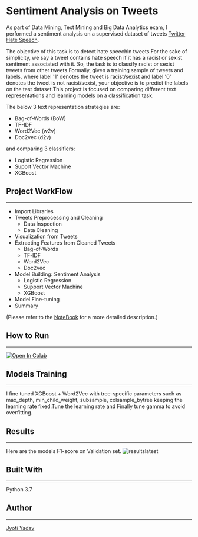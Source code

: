 # Sentiment Analysis on Tweets

As part of Data Mining, Text Mining and Big Data Analytics exam, I performed a sentiment analysis on a  supervised dataset of tweets [Twitter Hate Speech](https://www.kaggle.com/arkhoshghalb/twitter-sentiment-analysis-hatred-speech).

The objective of this task is to detect hate speechin tweets.For the sake of simplicity, we say a tweet contains hate speech if it has a racist or sexist sentiment associated with it. So, the task is to classify racist or sexist tweets from other tweets.Formally, given a training sample of tweets and labels, where label '1' denotes the tweet is racist/sexist and label '0' denotes the tweet is not racist/sexist, your objective is to predict the labels on the test dataset.This project is focused on comparing different text representations and learning models on a classification task.

The below 3 text representation strategies are:
* Bag-of-Words (BoW)
* TF-IDF
* Word2Vec (w2v)
* Doc2vec (d2v)

and comparing 3 classifiers:
* Logistic Regression
* Suport Vector Machine
* XGBoost


## Project WorkFlow
--------------------------------------------
* Import Libraries
* Tweets Preprocessing and Cleaning
    * Data Inspection
    * Data Cleaning
* Visualization from Tweets
* Extracting Features from Cleaned Tweets
    * Bag-of-Words
    * TF-IDF
    * Word2Vec
    * Doc2vec
* Model Building: Sentiment Analysis
    * Logistic Regression
    * Support Vector Machine
    * XGBoost
* Model Fine-tuning
* Summary

(Please refer to the [NoteBook](https://colab.research.google.com/drive/1zLdwPLBOTdNhVMXyFJ1oWxcAC-hytHjq#scrollTo=7uBIlZbCb3JW) for a more detailed description.)

## How to Run
----------
[![Open In Colab](https://colab.research.google.com/assets/colab-badge.svg)](https://colab.research.google.com/drive/1pZNwWksXcVohQzonOrMcVzt6dhZsYpCN#scrollTo=zwQaEbGdIm4B)


## Models Training
---------------------------------
I fine tuned XGBoost + Word2Vec with  tree-specific parameters such as max_depth, min_child_weight, subsample, colsample_bytree keeping the learning rate fixed.Tune the learning rate and Finally tune gamma to avoid overfitting.


## Results
--------------------------------------
Here are the models F1-score on Validation set.
![resultslatest](https://user-images.githubusercontent.com/72126242/150693346-324ca094-37db-440e-a053-352ffdefc89b.png)

## Built With
---------------------------------
Python 3.7

## Author
-------------------------------
[Jyoti Yadav](https://www.linkedin.com/in/jyoti-yadav-64916b160/)


